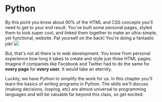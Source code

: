 # Python

By this point you know about 90% of the HTML and CSS concepts you'll need to get to your end result. You've built some personal pages, styled them to look super cool, and linked them together to make an ultra-simple, yet functional, website. Pat yourself on the back! You're doing a fantastic job!
![](http://images.wookmark.com/9305_yay-everything-is-great.jpg)

But, that's not all there is to web development. You know from personal experience how long it takes to create and style just three HTML pages. Imagine if companies like Facebook and Twitter had to do the same for **every page** for **every user**. It would take an eternity.

Luckily, we have Python to simplify the work for us. In this chapter you'll learn the basics of writing programs in Python. The skills we'll discuss (making decisions, looping, etc) are almost universal to programming languages and will be valuable far beyond this class, so get excited.
